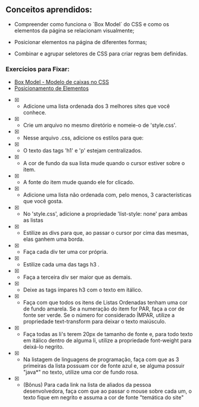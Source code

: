 ## Conceitos aprendidos:

* Compreender como funciona o ´Box Model´ do CSS e como os elementos da página se relacionam visualmente;

* Posicionar elementos na página de diferentes formas;

* Combinar e agrupar seletores de CSS para criar regras bem definidas.

### Exercícios para Fixar:
* [Box Model - Modelo de caixas no CSS](https://github.com/andremarquezz/trybe-exercicios/tree/main/Fundamentos-Desenvolvimento-Web/bloco-3-introducao-a-html-e-css/dia-3-html-css-seletores-e-posicionamento/Box%20Model%20-%20Modelo%20de%20caixas%20no%20CSS)
* [Posicionamento de Elementos](https://github.com/andremarquezz/trybe-exercicios/tree/main/Fundamentos-Desenvolvimento-Web/bloco-3-introducao-a-html-e-css/dia-3-html-css-seletores-e-posicionamento/Posicionamento%20de%20Elementos)


- [X] - Adicione uma lista ordenada dos 3 melhores sites que você conhece.
- [X] - Crie um arquivo no mesmo diretório e nomeie-o de 'style.css'.
- [X] - Nesse arquivo .css, adicione os estilos para que:
- [X] - O texto das tags 'h1' e 'p' estejam centralizados.
- [X] - A cor de fundo da sua lista mude quando o cursor estiver sobre o item.
- [X] - A fonte do item mude quando ele for clicado.
- [X] - Adicione uma lista não ordenada com, pelo menos, 3 características que você gosta.
- [X] - No 'style.css', adicione a propriedade 'list-style: none' para ambas as listas
- [X] - Estilize as divs para que, ao passar o cursor por cima das mesmas, elas ganhem uma borda.
- [X] - Faça cada div ter uma cor própria.
- [X] - Estilize cada uma das tags h3 .
- [X] - Faça a terceira div ser maior que as demais.
- [X] - Deixe as tags ímpares h3 com o texto em itálico.
- [X] - Faça com que todos os itens de Listas Ordenadas tenham uma cor de fundo amarela. Se a numeração do item for PAR, faça a cor de fonte ser verde. Se o número for considerado ÍMPAR, utilize a propriedade text-transform para deixar o texto maiúsculo.
- [X] - Faça todas as li's terem 20px de tamanho de fonte e, para todo texto em itálico dentro de alguma li, utilize a propriedade font-weight para deixá-lo negrito.
- [X] - Na listagem de linguagens de programação, faça com que as 3 primeiras da lista possuam cor de fonte azul e, se alguma possuir "java*" no texto, utilize uma cor de fundo rosa.
- [X] - (Bônus) Para cada link na lista de aliados da pessoa desenvolvedora, faça com que ao passar o mouse sobre cada um, o texto fique em negrito e assuma a cor de fonte "temática do site"
